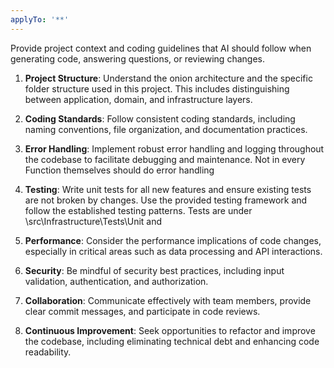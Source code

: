 ```yaml
---
applyTo: '**'
---
```


Provide project context and coding guidelines that AI should follow when generating code, answering questions, or reviewing changes.

1. **Project Structure**: Understand the onion architecture and the specific folder structure used in this project. This includes distinguishing between application, domain, and infrastructure layers.

2. **Coding Standards**: Follow consistent coding standards, including naming conventions, file organization, and documentation practices.

3. **Error Handling**: Implement robust error handling and logging throughout the codebase to facilitate debugging and maintenance. Not in every Function themselves should do error handling

4. **Testing**: Write unit tests for all new features and ensure existing tests are not broken by changes. Use the provided testing framework and follow the established testing patterns. Tests are under \src\Infrastructure\Tests\Unit and

5. **Performance**: Consider the performance implications of code changes, especially in critical areas such as data processing and API interactions.

6. **Security**: Be mindful of security best practices, including input validation, authentication, and authorization.
7. **Collaboration**: Communicate effectively with team members, provide clear commit messages, and participate in code reviews.

8. **Continuous Improvement**: Seek opportunities to refactor and improve the codebase, including eliminating technical debt and enhancing code readability.

